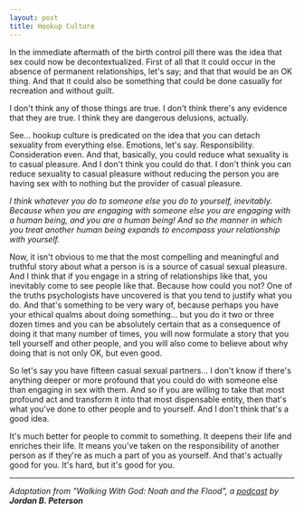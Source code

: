 ```yaml
---
layout: post
title: Hookup Culture
---
```


In the immediate aftermath of the birth control pill there was the idea that sex could now be decontextualized. First of all that it could occur in the absence of permanent relationships, let's say; and that that would be an OK thing. And that it could also be something that could be done casually for recreation and without guilt.

I don't think any of those things are true. I don't think there's any evidence that they are true. I think they are dangerous delusions, actually.

See... hookup culture is predicated on the idea that you can detach sexuality from everything else. Emotions, let's say. Responsibility. Consideration even. And that, basically, you could reduce what sexuality is to casual pleasure. And I don't think you could do that. I don't think you can reduce sexuality to casual pleasure without reducing the person you are having sex with to nothing but the provider of casual pleasure.

*I think whatever you do to someone else you do to yourself, inevitably. Because when you are engaging with someone else you are engaging with a human being, and you are a human being! And so the manner in which you treat another human being expands to encompass your relationship with yourself.*

Now, it isn't obvious to me that the most compelling and meaningful and truthful story about what a person is is a source of casual sexual pleasure. And I think that if you engage in a string of relationships like that, you inevitably come to see people like that. Because how could you not? One of the truths psychologists have uncovered is that you tend to justify what you do. And that's something to be very wary of, because perhaps you have your ethical qualms about doing something... but you do it two or three dozen times and you can be absolutely certain that as a consequence of doing it that many number of times, you will now formulate a story that you tell yourself and other people, and you will also come to believe about why doing that is not only OK, but even good.

So let's say you have fifteen casual sexual partners... I don't know if there's anything deeper or more profound that you could do with someone else than engaging in sex with them. And so if you are willing to take that most profound act and transform it into that most dispensable entity, then that's what you've done to other people and to yourself. And I don't think that's a good idea.

It's much better for people to commit to something. It deepens their life and enriches their life. It means you've taken on the responsibility of another person as if they're as much a part of you as yourself. And that's actually good for you. It's hard, but it's good for you.

___
_Adaptation from "Walking With God: Noah and the Flood", a [podcast](https://spoti.fi/2BDLudS) by **Jordan B. Peterson**_
